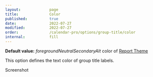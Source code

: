 ```yaml
---
layout:             page
title:              Color
published:          true
date:               2022-07-27
modified:           2022-07-27
order:              /calendar-pro/options/group-title/color
internal:           fill
---
```

**Default value:** *foregroundNeutralSecondaryAlt* color of [Report Theme](../../features/themes.md)

This option defines the text color of group title labels.

<todo>Screenshot</todo>